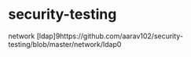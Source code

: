 # security-testing
network
[ldap]9https://github.com/aarav102/security-testing/blob/master/network/ldap0

